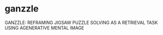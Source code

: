 # ganzzle
GANZZLE: REFRAMING JIGSAW PUZZLE SOLVING AS A RETRIEVAL TASK USING AGENERATIVE MENTAL IMAGE
